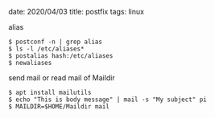 date: 2020/04/03
title: postfix
tags: linux

alias

	$ postconf -n | grep alias
	$ ls -l /etc/aliases*
	$ postalias hash:/etc/aliases
	$ newaliases

send mail or read mail of Maildir

	$ apt install mailutils
	$ echo "This is body message" | mail -s "My subject" pi
	$ MAILDIR=$HOME/Maildir mail


